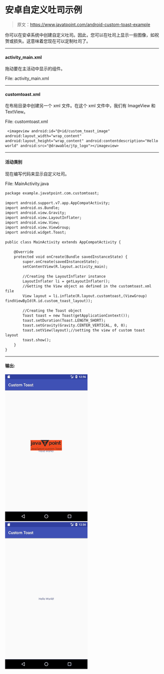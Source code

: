 # 安卓自定义吐司示例

> 原文：<https://www.javatpoint.com/android-custom-toast-example>

你可以在安卓系统中创建自定义吐司。因此，您可以在吐司上显示一些图像，如祝贺或损失。这意味着您现在可以定制吐司了。

* * *

#### activity_main.xml

拖动要在主活动中显示的组件。

File: activity_main.xml

* * *

#### customtoast.xml

在布局目录中创建另一个 xml 文件。在这个 xml 文件中，我们有 ImageView 和 TextView。

File: customtoast.xml

```
 <imageview android:id="@+id/custom_toast_image" android:layout_width="wrap_content" android:layout_height="wrap_content" android:contentdescription="Hello world" android:src="@drawable/jtp_logo"></imageview> 

```

* * *

#### 活动类别

现在编写代码来显示自定义吐司。

File: MainActivity.java

```
package example.javatpoint.com.customtoast;

import android.support.v7.app.AppCompatActivity;
import android.os.Bundle;
import android.view.Gravity;
import android.view.LayoutInflater;
import android.view.View;
import android.view.ViewGroup;
import android.widget.Toast;

public class MainActivity extends AppCompatActivity {

    @Override
    protected void onCreate(Bundle savedInstanceState) {
        super.onCreate(savedInstanceState);
        setContentView(R.layout.activity_main);

        //Creating the LayoutInflater instance
        LayoutInflater li = getLayoutInflater();
        //Getting the View object as defined in the customtoast.xml file
        View layout = li.inflate(R.layout.customtoast,(ViewGroup) findViewById(R.id.custom_toast_layout));

        //Creating the Toast object
        Toast toast = new Toast(getApplicationContext());
        toast.setDuration(Toast.LENGTH_SHORT);
        toast.setGravity(Gravity.CENTER_VERTICAL, 0, 0);
        toast.setView(layout);//setting the view of custom toast layout
        toast.show();
    }
}

```

* * *

#### 输出:

![android custom toast example output 1](img/baa8b10021e59a36505518e171063e0c.png) ![android custom toast example output 2](img/6853c8c93bd49d47f34add427c53c399.png)
